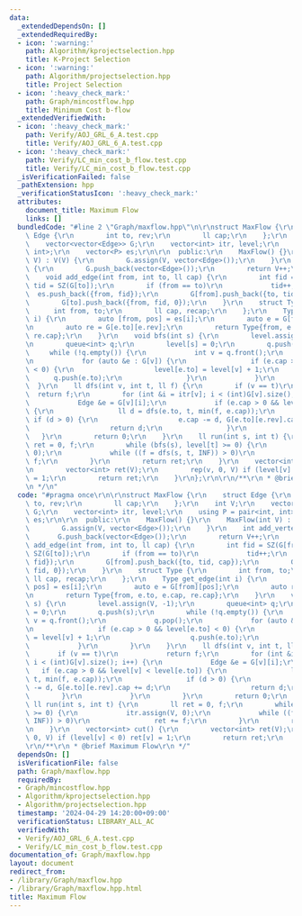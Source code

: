 ```yaml
---
data:
  _extendedDependsOn: []
  _extendedRequiredBy:
  - icon: ':warning:'
    path: Algorithm/kprojectselection.hpp
    title: K-Project Selection
  - icon: ':warning:'
    path: Algorithm/projectselection.hpp
    title: Project Selection
  - icon: ':heavy_check_mark:'
    path: Graph/mincostflow.hpp
    title: Minimum Cost b-flow
  _extendedVerifiedWith:
  - icon: ':heavy_check_mark:'
    path: Verify/AOJ_GRL_6_A.test.cpp
    title: Verify/AOJ_GRL_6_A.test.cpp
  - icon: ':heavy_check_mark:'
    path: Verify/LC_min_cost_b_flow.test.cpp
    title: Verify/LC_min_cost_b_flow.test.cpp
  _isVerificationFailed: false
  _pathExtension: hpp
  _verificationStatusIcon: ':heavy_check_mark:'
  attributes:
    document_title: Maximum Flow
    links: []
  bundledCode: "#line 2 \"Graph/maxflow.hpp\"\n\r\nstruct MaxFlow {\r\n    struct\
    \ Edge {\r\n        int to, rev;\r\n        ll cap;\r\n    };\r\n    int V;\r\n\
    \    vector<vector<Edge>> G;\r\n    vector<int> itr, level;\r\n    using P = pair<int,\
    \ int>;\r\n    vector<P> es;\r\n\r\n  public:\r\n    MaxFlow() {}\r\n    MaxFlow(int\
    \ V) : V(V) {\r\n        G.assign(V, vector<Edge>());\r\n    }\r\n    int add_vertex()\
    \ {\r\n        G.push_back(vector<Edge>());\r\n        return V++;\r\n    }\r\n\
    \    void add_edge(int from, int to, ll cap) {\r\n        int fid = SZ(G[from]),\
    \ tid = SZ(G[to]);\r\n        if (from == to)\r\n            tid++;\r\n      \
    \  es.push_back({from, fid});\r\n        G[from].push_back({to, tid, cap});\r\n\
    \        G[to].push_back({from, fid, 0});\r\n    }\r\n    struct Type {\r\n  \
    \      int from, to;\r\n        ll cap, recap;\r\n    };\r\n    Type get_edge(int\
    \ i) {\r\n        auto [from, pos] = es[i];\r\n        auto e = G[from][pos];\r\
    \n        auto re = G[e.to][e.rev];\r\n        return Type{from, e.to, e.cap,\
    \ re.cap};\r\n    }\r\n    void bfs(int s) {\r\n        level.assign(V, -1);\r\
    \n        queue<int> q;\r\n        level[s] = 0;\r\n        q.push(s);\r\n   \
    \     while (!q.empty()) {\r\n            int v = q.front();\r\n            q.pop();\r\
    \n            for (auto &e : G[v]) {\r\n                if (e.cap > 0 && level[e.to]\
    \ < 0) {\r\n                    level[e.to] = level[v] + 1;\r\n              \
    \      q.push(e.to);\r\n                }\r\n            }\r\n        }\r\n  \
    \  }\r\n    ll dfs(int v, int t, ll f) {\r\n        if (v == t)\r\n          \
    \  return f;\r\n        for (int &i = itr[v]; i < (int)G[v].size(); i++) {\r\n\
    \            Edge &e = G[v][i];\r\n            if (e.cap > 0 && level[v] < level[e.to])\
    \ {\r\n                ll d = dfs(e.to, t, min(f, e.cap));\r\n               \
    \ if (d > 0) {\r\n                    e.cap -= d, G[e.to][e.rev].cap += d;\r\n\
    \                    return d;\r\n                }\r\n            }\r\n     \
    \   }\r\n        return 0;\r\n    }\r\n    ll run(int s, int t) {\r\n        ll\
    \ ret = 0, f;\r\n        while (bfs(s), level[t] >= 0) {\r\n            itr.assign(V,\
    \ 0);\r\n            while ((f = dfs(s, t, INF)) > 0)\r\n                ret +=\
    \ f;\r\n        }\r\n        return ret;\r\n    }\r\n    vector<int> cut() {\r\
    \n        vector<int> ret(V);\r\n        rep(v, 0, V) if (level[v] < 0) ret[v]\
    \ = 1;\r\n        return ret;\r\n    }\r\n};\r\n\r\n/**\r\n * @brief Maximum Flow\r\
    \n */\n"
  code: "#pragma once\r\n\r\nstruct MaxFlow {\r\n    struct Edge {\r\n        int\
    \ to, rev;\r\n        ll cap;\r\n    };\r\n    int V;\r\n    vector<vector<Edge>>\
    \ G;\r\n    vector<int> itr, level;\r\n    using P = pair<int, int>;\r\n    vector<P>\
    \ es;\r\n\r\n  public:\r\n    MaxFlow() {}\r\n    MaxFlow(int V) : V(V) {\r\n\
    \        G.assign(V, vector<Edge>());\r\n    }\r\n    int add_vertex() {\r\n \
    \       G.push_back(vector<Edge>());\r\n        return V++;\r\n    }\r\n    void\
    \ add_edge(int from, int to, ll cap) {\r\n        int fid = SZ(G[from]), tid =\
    \ SZ(G[to]);\r\n        if (from == to)\r\n            tid++;\r\n        es.push_back({from,\
    \ fid});\r\n        G[from].push_back({to, tid, cap});\r\n        G[to].push_back({from,\
    \ fid, 0});\r\n    }\r\n    struct Type {\r\n        int from, to;\r\n       \
    \ ll cap, recap;\r\n    };\r\n    Type get_edge(int i) {\r\n        auto [from,\
    \ pos] = es[i];\r\n        auto e = G[from][pos];\r\n        auto re = G[e.to][e.rev];\r\
    \n        return Type{from, e.to, e.cap, re.cap};\r\n    }\r\n    void bfs(int\
    \ s) {\r\n        level.assign(V, -1);\r\n        queue<int> q;\r\n        level[s]\
    \ = 0;\r\n        q.push(s);\r\n        while (!q.empty()) {\r\n            int\
    \ v = q.front();\r\n            q.pop();\r\n            for (auto &e : G[v]) {\r\
    \n                if (e.cap > 0 && level[e.to] < 0) {\r\n                    level[e.to]\
    \ = level[v] + 1;\r\n                    q.push(e.to);\r\n                }\r\n\
    \            }\r\n        }\r\n    }\r\n    ll dfs(int v, int t, ll f) {\r\n \
    \       if (v == t)\r\n            return f;\r\n        for (int &i = itr[v];\
    \ i < (int)G[v].size(); i++) {\r\n            Edge &e = G[v][i];\r\n         \
    \   if (e.cap > 0 && level[v] < level[e.to]) {\r\n                ll d = dfs(e.to,\
    \ t, min(f, e.cap));\r\n                if (d > 0) {\r\n                    e.cap\
    \ -= d, G[e.to][e.rev].cap += d;\r\n                    return d;\r\n        \
    \        }\r\n            }\r\n        }\r\n        return 0;\r\n    }\r\n   \
    \ ll run(int s, int t) {\r\n        ll ret = 0, f;\r\n        while (bfs(s), level[t]\
    \ >= 0) {\r\n            itr.assign(V, 0);\r\n            while ((f = dfs(s, t,\
    \ INF)) > 0)\r\n                ret += f;\r\n        }\r\n        return ret;\r\
    \n    }\r\n    vector<int> cut() {\r\n        vector<int> ret(V);\r\n        rep(v,\
    \ 0, V) if (level[v] < 0) ret[v] = 1;\r\n        return ret;\r\n    }\r\n};\r\n\
    \r\n/**\r\n * @brief Maximum Flow\r\n */"
  dependsOn: []
  isVerificationFile: false
  path: Graph/maxflow.hpp
  requiredBy:
  - Graph/mincostflow.hpp
  - Algorithm/kprojectselection.hpp
  - Algorithm/projectselection.hpp
  timestamp: '2024-04-29 14:20:00+09:00'
  verificationStatus: LIBRARY_ALL_AC
  verifiedWith:
  - Verify/AOJ_GRL_6_A.test.cpp
  - Verify/LC_min_cost_b_flow.test.cpp
documentation_of: Graph/maxflow.hpp
layout: document
redirect_from:
- /library/Graph/maxflow.hpp
- /library/Graph/maxflow.hpp.html
title: Maximum Flow
---
```

